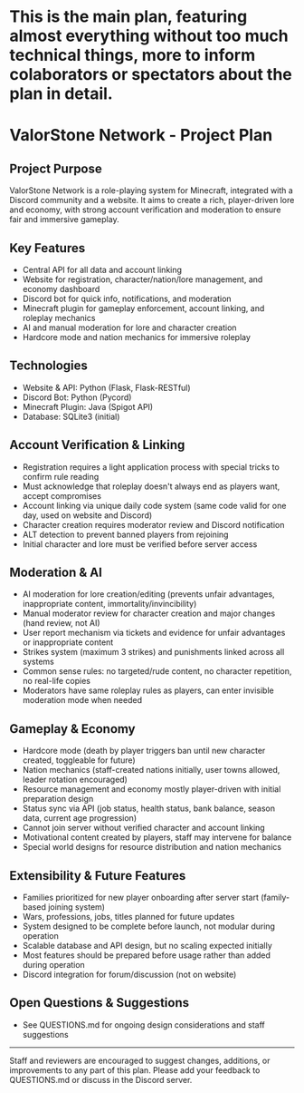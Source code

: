 # This is the main plan, featuring almost everything without too much technical things, more to inform colaborators or spectators about the plan in detail.
# ValorStone Network - Project Plan

## Project Purpose
ValorStone Network is a role-playing system for Minecraft, integrated with a Discord community and a website. It aims to create a rich, player-driven lore and economy, with strong account verification and moderation to ensure fair and immersive gameplay.

## Key Features
- Central API for all data and account linking
- Website for registration, character/nation/lore management, and economy dashboard
- Discord bot for quick info, notifications, and moderation
- Minecraft plugin for gameplay enforcement, account linking, and roleplay mechanics
- AI and manual moderation for lore and character creation
- Hardcore mode and nation mechanics for immersive roleplay

## Technologies
- Website & API: Python (Flask, Flask-RESTful)
- Discord Bot: Python (Pycord)
- Minecraft Plugin: Java (Spigot API)
- Database: SQLite3 (initial)

## Account Verification & Linking
- Registration requires a light application process with special tricks to confirm rule reading
- Must acknowledge that roleplay doesn't always end as players want, accept compromises
- Account linking via unique daily code system (same code valid for one day, used on website and Discord)
- Character creation requires moderator review and Discord notification
- ALT detection to prevent banned players from rejoining
- Initial character and lore must be verified before server access

## Moderation & AI
- AI moderation for lore creation/editing (prevents unfair advantages, inappropriate content, immortality/invincibility)
- Manual moderator review for character creation and major changes (hand review, not AI)
- User report mechanism via tickets and evidence for unfair advantages or inappropriate content
- Strikes system (maximum 3 strikes) and punishments linked across all systems
- Common sense rules: no targeted/rude content, no character repetition, no real-life copies
- Moderators have same roleplay rules as players, can enter invisible moderation mode when needed

## Gameplay & Economy
- Hardcore mode (death by player triggers ban until new character created, toggleable for future)
- Nation mechanics (staff-created nations initially, user towns allowed, leader rotation encouraged)
- Resource management and economy mostly player-driven with initial preparation design
- Status sync via API (job status, health status, bank balance, season data, current age progression)
- Cannot join server without verified character and account linking
- Motivational content created by players, staff may intervene for balance
- Special world designs for resource distribution and nation mechanics

## Extensibility & Future Features
- Families prioritized for new player onboarding after server start (family-based joining system)
- Wars, professions, jobs, titles planned for future updates
- System designed to be complete before launch, not modular during operation
- Scalable database and API design, but no scaling expected initially
- Most features should be prepared before usage rather than added during operation
- Discord integration for forum/discussion (not on website)

## Open Questions & Suggestions
- See QUESTIONS.md for ongoing design considerations and staff suggestions

---
Staff and reviewers are encouraged to suggest changes, additions, or improvements to any part of this plan. Please add your feedback to QUESTIONS.md or discuss in the Discord server.